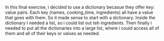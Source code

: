 In this final exercise, i decided to use a dictionary becasue they offer key: value pairs. Each key (names, cooking_time, ingredients) all have a value that goes with them. So it made sense to start with a dictionary. Inside the dictionary I needed a list, so i could list out teh ingredients. Then finally i needed to put all the dictionaries into a large list, where i could access all of them and all of their keys or values as needed.
